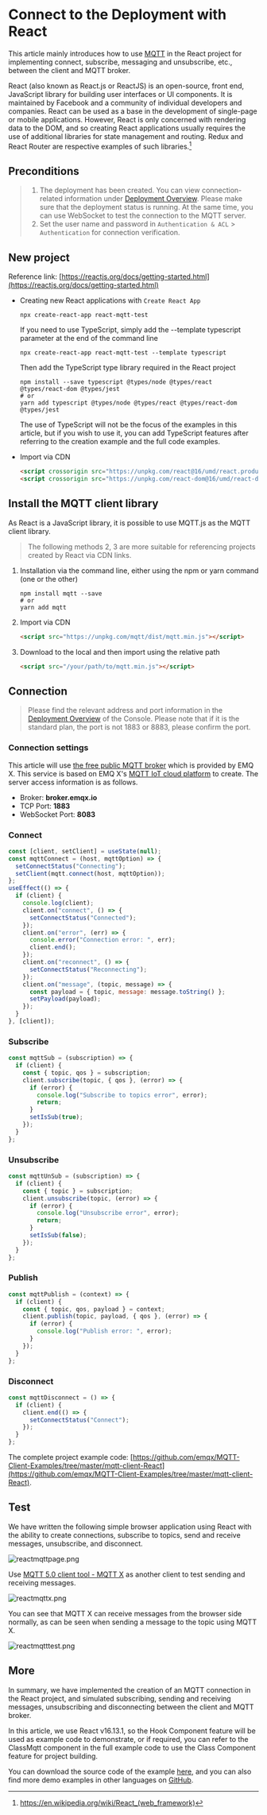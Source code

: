# Connect to the Deployment with React

This article mainly introduces how to use [MQTT](https://www.emqx.com/en/mqtt) in the React project for implementing connect, subscribe, messaging and unsubscribe, etc., between the client and MQTT broker.

React (also known as React.js or ReactJS) is an open-source, front end, JavaScript library for building user interfaces or UI components. It is maintained by Facebook and a community of individual developers and companies. React can be used as a base in the development of single-page or mobile applications. However, React is only concerned with rendering data to the DOM, and so creating React applications usually requires the use of additional libraries for state management and routing. Redux and React Router are respective examples of such libraries.[^1]

## Preconditions

> 1. The deployment has been created. You can view connection-related information under [Deployment Overview](../deployments/view_deployment.md). Please make sure that the deployment status is running. At the same time, you can use WebSocket to test the connection to the MQTT server.
> 2. Set the user name and password in `Authentication & ACL` > `Authentication` for connection verification.

## New project

Reference link: [https://reactjs.org/docs/getting-started.html](https://reactjs.org/docs/getting-started.html)

- Creating new React applications with `Create React App`

  ```shell
  npx create-react-app react-mqtt-test
  ```

  If you need to use TypeScript, simply add the --template typescript parameter at the end of the command line

  ```shell
  npx create-react-app react-mqtt-test --template typescript
  ```

  Then add the TypeScript type library required in the React project

  ```shell
  npm install --save typescript @types/node @types/react @types/react-dom @types/jest
  # or
  yarn add typescript @types/node @types/react @types/react-dom @types/jest
  ```

  The use of TypeScript will not be the focus of the examples in this article, but if you wish to use it, you can add TypeScript features after referring to the creation example and the full code examples.

- Import via CDN

  ```html
  <script crossorigin src="https://unpkg.com/react@16/umd/react.production.min.js"></script>
  <script crossorigin src="https://unpkg.com/react-dom@16/umd/react-dom.production.min.js"></script>
  ```

## Install the MQTT client library

As React is a JavaScript library, it is possible to use MQTT.js as the MQTT client library.

> The following methods 2, 3 are more suitable for referencing projects created by React via CDN links.

1. Installation via the command line, either using the npm or yarn command (one or the other)

   ```shell
   npm install mqtt --save
   # or
   yarn add mqtt
   ```

2. Import via CDN

   ```html
   <script src="https://unpkg.com/mqtt/dist/mqtt.min.js"></script>
   ```

3. Download to the local and then import using the relative path

   ```html
   <script src="/your/path/to/mqtt.min.js"></script>
   ```

## Connection

> Please find the relevant address and port information in the [Deployment Overview](../deployments/view_deployment.md) of the Console. Please note that if it is the standard plan, the port is not 1883 or 8883, please confirm the port.

### Connection settings

This article will use [the free public MQTT broker](https://www.emqx.com/en/mqtt/public-mqtt5-broker) which is provided by EMQ X. This service is based on EMQ X's [MQTT IoT cloud platform](https://www.emqx.com/en/cloud) to create. The server access information is as follows.

- Broker: **broker.emqx.io**
- TCP Port: **1883**
- WebSocket Port: **8083**

### Connect

```javascript
const [client, setClient] = useState(null);
const mqttConnect = (host, mqttOption) => {
  setConnectStatus("Connecting");
  setClient(mqtt.connect(host, mqttOption));
};
useEffect(() => {
  if (client) {
    console.log(client);
    client.on("connect", () => {
      setConnectStatus("Connected");
    });
    client.on("error", (err) => {
      console.error("Connection error: ", err);
      client.end();
    });
    client.on("reconnect", () => {
      setConnectStatus("Reconnecting");
    });
    client.on("message", (topic, message) => {
      const payload = { topic, message: message.toString() };
      setPayload(payload);
    });
  }
}, [client]);
```

### Subscribe

```javascript
const mqttSub = (subscription) => {
  if (client) {
    const { topic, qos } = subscription;
    client.subscribe(topic, { qos }, (error) => {
      if (error) {
        console.log("Subscribe to topics error", error);
        return;
      }
      setIsSub(true);
    });
  }
};
```

### Unsubscribe

```javascript
const mqttUnSub = (subscription) => {
  if (client) {
    const { topic } = subscription;
    client.unsubscribe(topic, (error) => {
      if (error) {
        console.log("Unsubscribe error", error);
        return;
      }
      setIsSub(false);
    });
  }
};
```

### Publish

```javascript
const mqttPublish = (context) => {
  if (client) {
    const { topic, qos, payload } = context;
    client.publish(topic, payload, { qos }, (error) => {
      if (error) {
        console.log("Publish error: ", error);
      }
    });
  }
};
```

### Disconnect

```javascript
const mqttDisconnect = () => {
  if (client) {
    client.end(() => {
      setConnectStatus("Connect");
    });
  }
};
```

The complete project example code: [https://github.com/emqx/MQTT-Client-Examples/tree/master/mqtt-client-React](https://github.com/emqx/MQTT-Client-Examples/tree/master/mqtt-client-React).

## Test

We have written the following simple browser application using React with the ability to create connections, subscribe to topics, send and receive messages, unsubscribe, and disconnect.

![reactmqttpage.png](https://static.emqx.net/images/d1c51195c056f3b4afb267edaeb217f0.png)

Use [MQTT 5.0 client tool - MQTT X](https://mqttx.app/) as another client to test sending and receiving messages.

![reactmqttx.png](https://static.emqx.net/images/621ba9544ea69f9ee7b24203846d0409.png)

You can see that MQTT X can receive messages from the browser side normally, as can be seen when sending a message to the topic using MQTT X.

![reactmqtttest.png](https://static.emqx.net/images/da008ae3544a83a3efa78266190ea364.png)

## More

In summary, we have implemented the creation of an MQTT connection in the React project, and simulated subscribing, sending and receiving messages, unsubscribing and disconnecting between the client and MQTT broker.

In this article, we use React v16.13.1, so the Hook Component feature will be used as example code to demonstrate, or if required, you can refer to the ClassMqtt component in the full example code to use the Class Component feature for project building.

You can download the source code of the example [here](https://github.com/emqx/MQTT-Client-Examples/tree/master/mqtt-client-React), and you can also find more demo examples in other languages on [GitHub](https://github.com/emqx/MQTT-Client-Examples).

[^1]: https://en.wikipedia.org/wiki/React_(web_framework)

